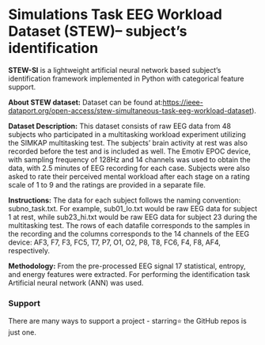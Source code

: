 ﻿# Simulations Task EEG Workload Dataset (STEW)– subject’s identification 

**STEW-SI** is a lightweight artificial neural network based subject’s identification framework implemented in Python with categorical feature support.

**About STEW dataset:**
Dataset can be found at:https://ieee-dataport.org/open-access/stew-simultaneous-task-eeg-workload-dataset).

**Dataset Description:** 
This dataset consists of raw EEG data from 48 subjects who participated in a multitasking workload experiment utilizing the SIMKAP multitasking test. The subjects’ brain activity at rest was also recorded before the test and is included as well. The Emotiv EPOC device, with sampling frequency of 128Hz and 14 channels was used to obtain the data, with 2.5 minutes of EEG recording for each case. Subjects were also asked to rate their perceived mental workload after each stage on a rating scale of 1 to 9 and the ratings are provided in a separate file.

**Instructions:** 
The data for each subject follows the naming convention: subno_task.txt. For example, sub01_lo.txt would be raw EEG data for subject 1 at rest, while sub23_hi.txt would be raw EEG data for subject 23 during the multitasking test. The rows of each datafile corresponds to the samples in the recording and the columns corresponds to the 14 channels of the EEG device: AF3, F7, F3, FC5, T7, P7, O1, O2, P8, T8, FC6, F4, F8, AF4, respectively.

**Methodology:**
From the pre-processed EEG signal 17 statistical, entropy, and energy features were extracted. For performing the identification task Artificial neural network (ANN) was used. 

### Support

There are many ways to support a project - starring⭐️ the GitHub repos is just one.

